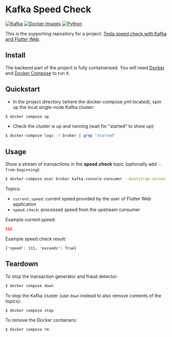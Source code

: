 # Kafka Speed Check 

[![Kafka](https://img.shields.io/badge/streaming_platform-kafka-black.svg?style=flat-square)](https://kafka.apache.org)
[![Docker Images](https://img.shields.io/badge/docker_images-confluent-orange.svg?style=flat-square)](https://github.com/confluentinc/cp-docker-images)
[![Python](https://img.shields.io/badge/python-3.5+-blue.svg?style=flat-square)](https://www.python.org)

This is the supporting repository for a project: [Tesla speed check with Kafka and Flutter Web](https://nurbolsakenov.com).

## Install

The backend part of the project is fully containerised. You will need [Docker](https://docs.docker.com/install/) and [Docker Compose](https://docs.docker.com/compose/) to run it.


## Quickstart

- In the project directory (where the docker-compose.yml located), spin up the local single-node Kafka cluster:

```bash
$ docker compose up
```

- Check the cluster is up and running (wait for "started" to show up):

```bash
$ docker-compose logs -f broker | grep "started"
```


## Usage

Show a stream of transactions in the **speed.check** topic (optionally add `--from-beginning`):

```bash
$ docker-compose exec broker kafka-console-consumer --bootstrap-server localhost:9092 --topic speed.check
```

Topics:

- `current.speed`: current speed provided by the user of Flutter Web application
- `speed.check`: processed speed from the upstream consumer

Example current.speed:

```json
111
```
Example speed.check result:
```
{'speed': 111, 'exceeds': True}
```

## Teardown

To stop the transaction generator and fraud detector:

```bash
$ docker compose down
```

To stop the Kafka cluster (use `down`  instead to also remove contents of the topics):

```bash
$ docker compose stop
```

To remove the Docker containers:

```bash
$ docker compose rm
```
